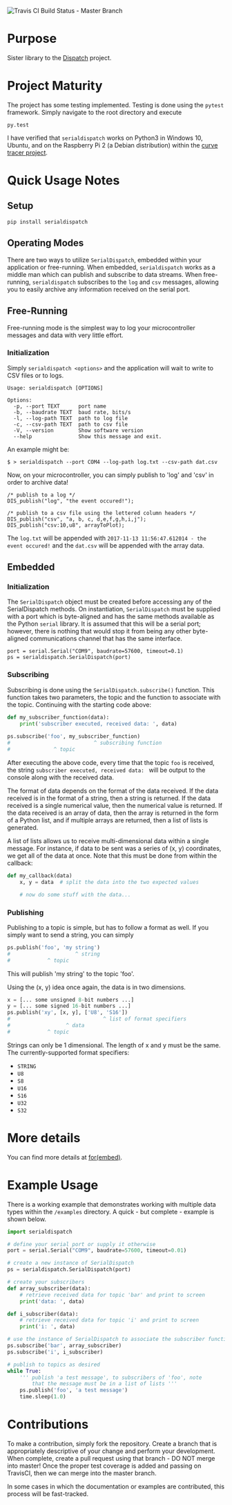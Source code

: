 ![Travis CI Build Status - Master Branch](https://travis-ci.org/slightlynybbled/SerialDispatch.svg?branch=master)

# Purpose #

Sister library to the [Dispatch](https://github.com/slightlynybbled/Dispatch) project.

# Project Maturity #

The project has some testing implemented.  Testing is done using the `pytest` framework.
Simply navigate to the root directory and execute

    py.test
    
I have verified that `serialdispatch` works on Python3 in Windows 10, Ubuntu, and on the 
Raspberry Pi 2 (a Debian distribution) within the 
[curve tracer project](http://www.forembed.com/category/curve-tracer.html).
    
# Quick Usage Notes #

## Setup ##

    pip install serialdispatch
    
## Operating Modes ##

There are two ways to utilize `SerialDispatch`, embedded within your application or free-running.  When embedded, `serialdispatch` works as a middle man which can publish and subscribe to data streams.  When free-running, `serialdispatch` subscribes to the `log` and `csv` messages, allowing you to easily archive any information received on the serial port.

## Free-Running ##

Free-running mode is the simplest way to log your microcontroller messages and data with very little effort.

### Initialization ###

Simply `serialdispatch <options>` and the application will wait to write to CSV files or to logs.

    Usage: serialdispatch [OPTIONS]
    
    Options:
      -p, --port TEXT      port name
      -b, --baudrate TEXT  baud rate, bits/s
      -l, --log-path TEXT  path to log file
      -c, --csv-path TEXT  path to csv file
      -V, --version        Show software version
      --help               Show this message and exit.
      
An example might be:

    $ > serialdispatch --port COM4 --log-path log.txt --csv-path dat.csv
    
Now, on your microcontroller, you can simply publish to 'log' and 'csv' in order to archive data!

    /* publish to a log */
    DIS_publish("log", "the event occured!");
    
    /* publish to a csv file using the lettered column headers */
    DIS_publish("csv", "a, b, c, d,e,f,g,h,i,j");
    DIS_publish("csv:10,u8", arrayToPlot);
        
The `log.txt` will be appended with `2017-11-13 11:56:47.612014 - the event occured!` and the `dat.csv` will be appended with the array data.

## Embedded ##

### Initialization ###

The `SerialDispatch` object must be created before accessing any of the SerialDispatch methods.
On instantiation, `SerialDispatch` must be supplied with a port which is byte-aligned and
has the same methods available as the Python `serial` library.  It is assumed that this
will be a serial port; however, there is nothing that would stop it from being any other
byte-aligned communications channel that has the same interface.

    port = serial.Serial("COM9", baudrate=57600, timeout=0.1)
    ps = serialdispatch.SerialDispatch(port)

### Subscribing ###

Subscribing is done using the `SerialDispatch.subscribe()` function.  This function takes
two parameters, the topic and the function to associate with the topic.  Continuing
with the starting code above:

```python
def my_subscriber_function(data):
    print('subscriber executed, received data: ', data)
    
ps.subscribe('foo', my_subscriber_function)
#                           ^ subscribing function
#              ^ topic
```
    
After executing the above code, every time that the topic `foo` is received, the string
`subscriber executed, received data: ` will be output to the console along with the received data.

The format of data depends on the format of the data received.  If the data received is in the format
of a string, then a string is returned.  If the data received is a single numerical value, then the
numerical value is returned.  If the data received is an array of data, then the array is returned in
the form of a Python list, and if multiple arrays are returned, then a list of lists is generated.

A list of lists allows us to receive multi-dimensional data within a single message.  For instance,
if data to be sent was a series of (x, y) coordinates, we get all of the data at once.  Note that this
must be done from within the callback:

```python
def my_callback(data)
    x, y = data  # split the data into the two expected values

    # now do some stuff with the data...
```

### Publishing ###

Publishing to a topic is simple, but has to follow a format as well.  If you simply want to
send a string, you can simply

```python 
ps.publish('foo', 'my string')
#                     ^ string
#            ^ topic
```

This will publish 'my string' to the topic 'foo'.

Using the (x, y) idea once again, the data is in two dimensions.

```python 
x = [... some unsigned 8-bit numbers ...]
y = [... some signed 16-bit numbers ...]
ps.publish('xy', [x, y], ['U8', 'S16'])
#                              ^ list of format specifiers
#                  ^ data
#            ^ topic
```
    
Strings can only be 1 dimensional.  The length of x and y must be the same.  The currently-supported
format specifiers:

 * `STRING`
 * `U8`
 * `S8`
 * `U16`
 * `S16`
 * `U32`
 * `S32`

# More details #

You can find more details at [for(embed)](http://www.forembed.com/category/dispatch.html).

# Example Usage #

There is a working example that demonstrates working with multiple data types within
the `/examples` directory.  A quick - but complete - example is shown below.

```python
import serialdispatch

# define your serial port or supply it otherwise
port = serial.Serial("COM9", baudrate=57600, timeout=0.01)

# create a new instance of SerialDispatch
ps = serialdispatch.SerialDispatch(port)

# create your subscribers
def array_subscriber(data):
    # retrieve received data for topic 'bar' and print to screen
    print('data: ', data)

def i_subscriber(data):
    # retrieve received data for topic 'i' and print to screen
    print('i: ', data)

# use the instance of SerialDispatch to associate the subscriber function with the topic
ps.subscribe('bar', array_subscriber)
ps.subscribe('i', i_subscriber)

# publish to topics as desired
while True:
    ''' publish 'a test message', to subscribers of 'foo', note
        that the message must be in a list of lists '''
    ps.publish('foo', 'a test message')
    time.sleep(1.0)
```

# Contributions #

To make a contribution, simply fork the repository. Create a branch that is appropriately descriptive
of your change and perform your development. When complete, create a pull request using that
branch - DO NOT merge into master! Once the proper test coverage is added and passing on TravisCI,
then we can merge into the master branch.

In some cases in which the documentation or examples are contributed, this process will be fast-tracked.
